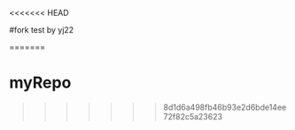 <<<<<<< HEAD

#fork test by yj22

=======
# myRepo
>>>>>>> 8d1d6a498fb46b93e2d6bde14ee72f82c5a23623
